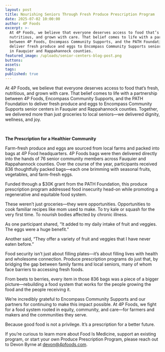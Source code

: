 ```yaml
---
layout: post
title: Nourishing Seniors Through Fresh Produce Prescription Program
date: 2025-07-02 10:00:00
author: 4P Foods
excerpt: >-
  At 4P Foods, we believe that everyone deserves access to food that’s fresh,
  nutritious, and grown with care. That belief comes to life with a partnership
  between 4P Foods, Encompass Community Supports, and the PATH Foundation to
  deliver fresh produce and eggs to Encompass Community Supports senior centers
  in Fauquier and Rappahannock counties.
featured_image: /uploads/senior-centers-blog-post.png
buttons:
assets:
tags:
published: true
---
```

<div class="editable"></div>

At 4P Foods, we believe that everyone deserves access to food that’s fresh, nutritious, and grown with care. That belief comes to life with a partnership between 4P Foods, Encompass Community Supports, and the PATH Foundation to deliver fresh produce and eggs to Encompass Community Supports senior centers in Fauquier and Rappahannock counties. Together, we delivered more than just groceries to local seniors—we delivered dignity, wellness, and joy.

&nbsp;

**The Prescription for a Healthier Community**

Farm-fresh produce and eggs are sourced from local farms and packed into bags at 4P Food headquarters. 4P Foods bags were then delivered directly into the hands of 76 senior community members across Fauquier and Rappahannock counties. Over the course of the year, participants received 836 thoughtfully packed bags—each one brimming with seasonal fruits, vegetables, and farm-fresh eggs.

Funded through a $30K grant from the PATH Foundation, this produce prescription program addressed food insecurity head-on while promoting a regenerative and equitable food system.

These weren’t just groceries—they were opportunities. Opportunities to cook familiar recipes like mom used to make. To try kale or squash for the very first time. To nourish bodies affected by chronic illness.

As one participant shared, “It added to my daily intake of fruit and veggies. The eggs were a huge benefit.”

Another said, “They offer a variety of fruit and veggies that I have never eaten before.”

Food security isn’t just about filling plates—it’s about filling lives with health and wholesome connection. Produce prescription programs do just that, by bridging the gap between family farms and local seniors, many of whom face barriers to accessing fresh foods.

From beets to berries, every item in those 836 bags was a piece of a bigger picture—rebuilding a food system that works for the people growing the food and the people receiving it.

We’re incredibly grateful to Encompass Community Supports and our partners for continuing to make this impact possible. At 4P Foods, we fight for a food system rooted in equity, community, and care—for farmers and makers and the communities they serve.

Because good food is not a privilege. It’s a prescription for a better future.

If you’re curious to learn more about Food Is Medicine, support an existing program, or start your own Produce Prescription Program, please reach out to Devon Byrne at devon@4pfoods.com.<br>